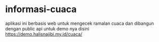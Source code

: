 # informasi-cuaca
aplikasi ini berbasis web untuk mengecek ramalan cuaca dan dibangun dengan public api 
untuk demo nya disini https://demo.halisnajibi.my.id/cuaca/
